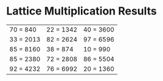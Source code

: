 # Lattice Multiplication Results

|   |   |   |
|---|---|---|
| 70 = 840 | 22 = 1342 | 40 = 3600 |
| 33 = 2013 | 82 = 2624 | 97 = 6596 |
| 85 = 8160 | 38 = 874 | 10 = 990 |
| 85 = 2380 | 72 = 2808 | 86 = 5504 |
| 92 = 4232 | 76 = 6992 | 20 = 1360 |
